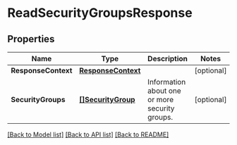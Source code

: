 # ReadSecurityGroupsResponse

## Properties

Name | Type | Description | Notes
------------ | ------------- | ------------- | -------------
**ResponseContext** | [**ResponseContext**](ResponseContext.md) |  | [optional] 
**SecurityGroups** | [**[]SecurityGroup**](SecurityGroup.md) | Information about one or more security groups. | [optional] 

[[Back to Model list]](../README.md#documentation-for-models) [[Back to API list]](../README.md#documentation-for-api-endpoints) [[Back to README]](../README.md)


